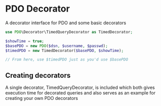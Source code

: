 # PDO Decorator
A decorator interface for PDO and some basic decorators

```php
use PDO\Decorator\TimedQueryDecorator as TimedDecorator;

$showTime = true;
$basePDO = new PDO($dsn, $username, $passwd);
$timedPDO = new TimedDecorator($basePDO, $showTime);

// From here, use $timedPDO just as you'd use $basePDO
```
## Creating decorators
A single decorator, TimedQueryDecorator, is included which both gives execution
time for decorated queries and also serves as an example for creating your own
PDO decorators
